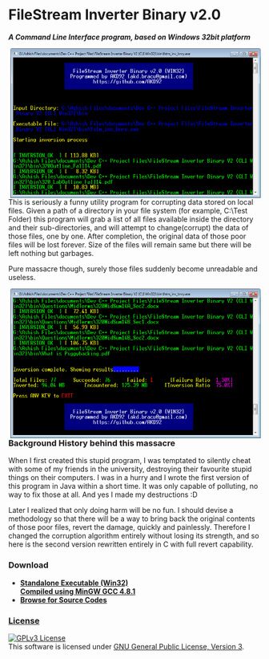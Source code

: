 # FileStream Inverter Binary v2.0
<b><i>A Command Line Interface program, based on Windows 32bit platform</i></b>

<img align="right" width="500px" height="298" src="https://github.com/AKD92/FileStream-Binary-Inverter/raw/master/fstmScreen02.png">

This is seriously a funny utility program for corrupting data stored on local files. Given a path of a directory in your file system (for example, C:\Test Folder) this program will grab a list of all files available inside the directory and their sub-directories, and will attempt to change(corrupt) the data of those files, one by one. After completion, the original data of those poor files will be lost forever. Size of the files will remain same but there will be left nothing but garbages.

Pure massacre though, surely those files suddenly become unreadable and useless.

<img align="right" width="500px" height="298" src="https://github.com/AKD92/FileStream-Binary-Inverter/raw/master/fstmScreen01.png">

### Background History behind this massacre
When I first created this stupid program, I was temptated to silently cheat with some of my friends in the university, destroying their favourite stupid things on their computers. I was in a hurry and I wrote the first version of this program in Java within a short time. It was only capable of polluting, no way to fix those at all. And yes I made my destructions :D

Later I realized that only doing harm will be no fun. I should devise a methodology so that there will be a way to bring back the original contents of those poor files, revert the damage, quickly and painlessly. Therefore I changed the corruption algorithm entirely without losing its strength, and so here is the second version rewritten entirely in C with full revert capability.

<h3>Download</h3>
<ul>
<li><b>
<a href="https://github.com/AKD92/FileStream-Inverter-Binary-V2-CLI-Win32/raw/master/bin/fstm_inv_bnry.exe">
Standalone Executable (Win32)
<br>
Compiled using <a href="http://www.mingw.org/">MinGW GCC 4.8.1
</b></li>
<li><b>
<a href="src">Browse for Source Codes
</b></li>
</ul>

<h3>License</h3>
<a rel="license" href="http://www.gnu.org/licenses/gpl-3.0-standalone.html"><img alt="GPLv3 License" style="border-width:0" src="http://www.gnu.org/graphics/gplv3-127x51.png" /></a><br />This software is licensed under <a rel="license" href="http://www.gnu.org/licenses/gpl-3.0-standalone.html">GNU General Public License, Version 3</a>.
